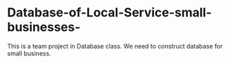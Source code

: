 # Database-of-Local-Service-small-businesses-
This is a team project in Database class. We need to construct database for small business.

